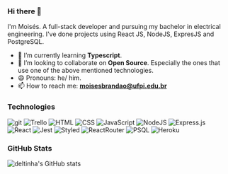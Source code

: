 ### Hi there 👋
I'm Moisés. A full-stack developer and pursuing my bachelor in electrical engineering.
I've done projects using React JS, NodeJS, ExpresJS and PostgreSQL.
- 🌱 I’m currently learning **Typescript**.
- 👯 I’m looking to collaborate on **Open Source**. Especially the ones that use one of the above mentioned technologies.
- 😄 Pronouns: he/ him.
- 📫 How to reach me: **[moisesbrandao@ufpi.edu.br](mailto:moisesbrandao@ufpi.edu.br)**

### Technologies 

![git](https://img.shields.io/badge/Git-E34F26?style=for-the-badge&logo=git&logoColor=white)
![Trello](https://img.shields.io/badge/Trello-%23026AA7.svg?style=for-the-badge&logo=Trello&logoColor=white)
![HTML](https://img.shields.io/badge/HTML5-E34F26?style=for-the-badge&logo=html5&logoColor=white)
![CSS](https://img.shields.io/badge/CSS3-1572B6?style=for-the-badge&logo=css3&logoColor=white)
![JavaScript](https://img.shields.io/badge/JavaScript-F7DF1E?style=for-the-badge&logo=javascript&logoColor=black)
![NodeJS](https://img.shields.io/badge/Node.js-43853D?style=for-the-badge&logo=node.js&logoColor=white)
![Express.js](https://img.shields.io/badge/Express.js-000000?style=for-the-badge&logo=express&logoColor=white)
![React](https://img.shields.io/badge/React-20232A?style=for-the-badge&logo=react&logoColor=61DAFB)
![Jest](https://img.shields.io/badge/-jest-%23C21325?style=for-the-badge&logo=jest&logoColor=white)
![Styled](https://img.shields.io/badge/styled--components-DB7093?style=for-the-badge&logo=styled-components&logoColor=white)
![ReactRouter](https://img.shields.io/badge/React_Router-CA4245?style=for-the-badge&logo=react-router&logoColor=white)
![PSQL](https://img.shields.io/badge/PostgreSQL-316192?style=for-the-badge&logo=postgresql&logoColor=white)
![Heroku](https://img.shields.io/badge/Heroku-430098?style=for-the-badge&logo=heroku&logoColor=white)

### GitHub Stats
![deltinha's GitHub stats](https://github-readme-stats.vercel.app/api?username=deltinha&hide=stars,issues&theme=graywhite&show_icons=true) 


